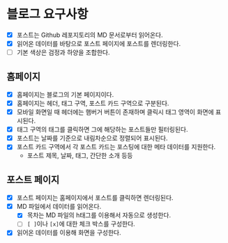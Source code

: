 # 블로그 요구사항

- [x] 포스트는 Github 레포지토리의 MD 문서로부터 읽어온다.
- [x] 읽어온 데이터를 바탕으로 포스트 페이지에 포스트를 렌더링한다.
- [ ] 기본 색상은 검정과 하양을 조합한다.

## 홈페이지

- [x] 홈페이지는 블로그의 기본 페이지이다.
- [x] 홈페이지는 헤더, 태그 구역, 포스트 카드 구역으로 구분된다.
- [x] 모바일 화면일 때 헤더에는 햄버거 버튼이 존재하며 클릭시 태그 영역이 화면에 표시된다.
- [x] 태그 구역의 태그를 클릭하면 그에 해당하는 포스트들만 필터링된다.
- [x] 포스트는 날짜를 기준으로 내림차순으로 정렬되어 표시된다.
- [x] 포스트 카드 구역에서 각 포스트 카드는 포스팅에 대한 메타 데이터를 지원한다.
  - 포스트 제목, 날짜, 태그, 간단한 소개 등등

## 포스트 페이지

- [x] 포스트 페이지는 홈페이지에서 포스트를 클릭하면 렌더링된다.
- [x] MD 파일에서 데이터를 읽어온다.
  - [x] 목차는 MD 파일의 h태그를 이용해서 자동으로 생성한다.
  - [ ] `[ ]`이나 `[x]`에 대한 체크 박스를 구성한다.
- [x] 읽어온 데이터를 이용해 화면을 구성한다.
